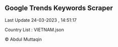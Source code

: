 

## Google Trends Keywords Scraper 
 
Last Update 24-03-2023 , 14:51:17

Country List :
VIETNAM.json



© Abdul Muttaqin 
